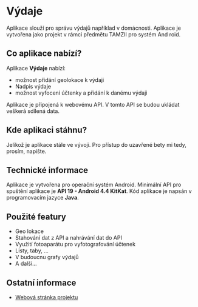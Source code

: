 # Výdaje
Aplikace slouží pro správu výdajů například v domácnosti. Aplikace je vytvořena jako projekt v rámci předmětu TAMZII pro systém And roid.

## Co aplikace nabízí?
Aplikace **Výdaje** nabízí:

- možnost přidání geolokace k výdaji
- Nadpis výdaje
- možnost vyfocení účtenky a přidání k danému výdaji

Aplikace je připojená k webovému API. V tomto API se budou ukládat veškerá sdílená data.

## Kde aplikaci stáhnu?
Jelikož je aplikace stále ve vývoji. Pro přístup do uzavřené bety mi tedy, prosím, napište.

## Technické informace
Aplikace je vytvořena pro operační systém Android. Minimální API pro spuštění aplikace je **API 19 - Android 4.4 KitKat**. 
Kód aplikace je napsán v programovacím jazyce **Java**. 

## Použité featury
 - Geo lokace
 - Stahování dat z API a nahrávání dat do API
 - Využití fotoaparátu pro vyfotografování účtenek
 - Listy, taby, ...
 - V budoucnu grafy výdajů
 - A další...
 
 ## Ostatní informace
 - [Webová stránka projektu](https://homel.vsb.cz/~sta0445/tamz2/)
 
